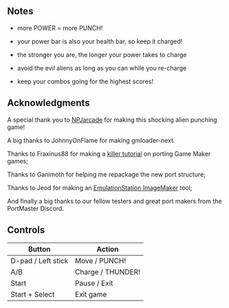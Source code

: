 ## Notes

- more POWER = more PUNCH!

- your power bar is also your health bar, so keep it charged!

- the stronger you are, the longer your power takes to charge

- avoid the evil aliens as long as you can while you re-charge

- keep your combos going for the highest scores!

## Acknowledgments

A special thank you to [NPJarcade](https://npjarcade.itch.io/thunder-punch) for making this shocking alien punching game!

A big thanks to JohnnyOnFlame for making gmloader-next.

Thanks to Fraxinus88 for making a [killer tutorial](https://github.com/Fraxinus88/GMloader-ports?tab=readme-ov-file) on porting Game Maker games;

Thanks to Ganimoth for helping me repackage the new port structure;

Thanks to Jeod for making an [EmulationStation ImageMaker](https://github.com/JeodC/EmulationStation-ImageMaker) tool;

And finally a big thanks to our fellow testers and great port makers from the PortMaster Discord.

## Controls

| Button | Action |
|--|--| 
|D-pad / Left stick|Move / PUNCH!|
|A/B|Charge / THUNDER!|
|Start|Pause / Exit|
|Start + Select|Exit game|


